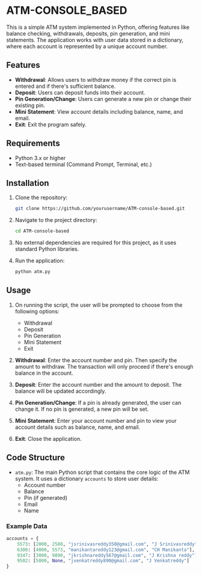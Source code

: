 # ATM-CONSOLE_BASED

This is a simple ATM system implemented in Python, offering features like balance checking, withdrawals, deposits, pin generation, and mini statements. The application works with user data stored in a dictionary, where each account is represented by a unique account number.

## Features

- **Withdrawal**: Allows users to withdraw money if the correct pin is entered and if there's sufficient balance.
- **Deposit**: Users can deposit funds into their account.
- **Pin Generation/Change**: Users can generate a new pin or change their existing pin.
- **Mini Statement**: View account details including balance, name, and email.
- **Exit**: Exit the program safely.

## Requirements

- Python 3.x or higher
- Text-based terminal (Command Prompt, Terminal, etc.)

## Installation

1. Clone the repository:
    ```bash
    git clone https://github.com/yourusername/ATM-console-based.git
    ```

2. Navigate to the project directory:
    ```bash
    cd ATM-console-based
    ```

3. No external dependencies are required for this project, as it uses standard Python libraries.

4. Run the application:
    ```bash
    python atm.py
    ```

## Usage

1. On running the script, the user will be prompted to choose from the following options:
    - Withdrawal
    - Deposit
    - Pin Generation
    - Mini Statement
    - Exit

2. **Withdrawal**: Enter the account number and pin. Then specify the amount to withdraw. The transaction will only proceed if there's enough balance in the account.
   
3. **Deposit**: Enter the account number and the amount to deposit. The balance will be updated accordingly.
   
4. **Pin Generation/Change**: If a pin is already generated, the user can change it. If no pin is generated, a new pin will be set.

5. **Mini Statement**: Enter your account number and pin to view your account details such as balance, name, and email.

6. **Exit**: Close the application.

## Code Structure

- `atm.py`: The main Python script that contains the core logic of the ATM system. It uses a dictionary `accounts` to store user details:
    - Account number
    - Balance
    - Pin (if generated)
    - Email
    - Name

### Example Data
```python
accounts = {
    5573: [2000, 2580, "jsrinivasreddy350@gmail.com", "J Srinivasreddy"],
    6308: [4000, 5573, "manikantareddy123@gmail.com", "CH Manikanta"],
    9347: [3000, 9890, "jkrishnareddy567@gmail.com", "J Krishna reddy"],
    9502: [5000, None, "jvenkatreddy890@gmail.com", "J Venkatreddy"]
}
